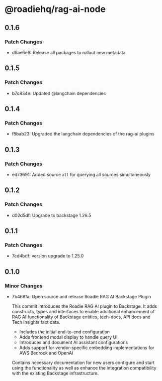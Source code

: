 # @roadiehq/rag-ai-node

## 0.1.6

### Patch Changes

- d6ae6e9: Release all packages to rollout new metadata

## 0.1.5

### Patch Changes

- b7c834e: Updated @langchain dependencies

## 0.1.4

### Patch Changes

- f5bab23: Upgraded the langchain dependencies of the rag-ai plugins

## 0.1.3

### Patch Changes

- ed73691: Added source `all` for querying all sources simultaneously

## 0.1.2

### Patch Changes

- d02d5df: Upgrade to backstage 1.26.5

## 0.1.1

### Patch Changes

- 7cd4bdf: version upgrade to 1.25.0

## 0.1.0

### Minor Changes

- 7b468fa: Open source and release Roadie RAG AI Backstage Plugin

  This commit introduces the Roadie RAG AI plugin to Backstage. It adds constructs, types and interfaces to enable additional enhancement of RAG AI functionality of Backstage entities, tech-docs, API docs and Tech Insights fact data.

  - Includes the initial end-to-end configuration
  - Adds frontend modal display to handle query UI
  - Introduces and document AI assistant configurations
  - Adds support for vendor-specific embedding implementations for AWS Bedrock and OpenAI

  Contains necessary documentation for new users configure and start using the functionality as well as enhance the integration compatibility with the existing Backstage infrastructure.
